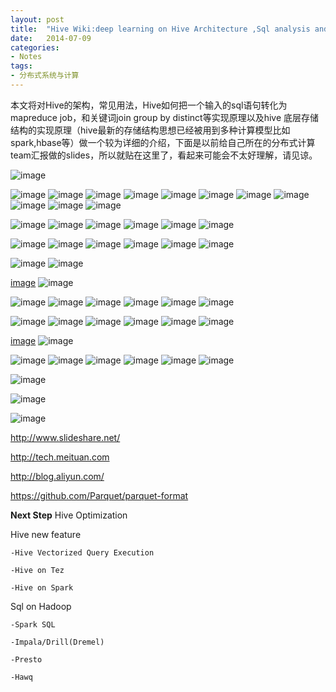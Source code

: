 ```yaml
---
layout: post
title:  "Hive Wiki:deep learning on Hive Architecture ,Sql analysis and Storage"
date:   2014-07-09
categories: 
- Notes 
tags:
- 分布式系统与计算
---
```



本文将对Hive的架构，常见用法，Hive如何把一个输入的sql语句转化为mapreduce job，和关键词join group by  distinct等实现原理以及hive 底层存储结构的实现原理（hive最新的存储结构思想已经被用到多种计算模型比如spark,hbase等）做一个较为详细的介绍，下面是以前给自己所在的分布式计算team汇报做的slides，所以就贴在这里了，看起来可能会不太好理解，请见谅。

![image](https://raw.githubusercontent.com/sjtufighter/sjtufighter.github.io/master/images/hiveWiki1/幻灯片1.JPG)

![image](https://raw.githubusercontent.com/sjtufighter/sjtufighter.github.io/master/images/hiveWiki1/幻灯片2.JPG)
![image](https://raw.githubusercontent.com/sjtufighter/sjtufighter.github.io/master/images/hiveWiki1/幻灯片3.JPG)
![image](https://raw.githubusercontent.com/sjtufighter/sjtufighter.github.io/master/images/hiveWiki1/幻灯片4.JPG)
![image](https://raw.githubusercontent.com/sjtufighter/sjtufighter.github.io/master/images/hiveWiki1/幻灯片5.JPG)
![image](https://raw.githubusercontent.com/sjtufighter/sjtufighter.github.io/master/images/hiveWiki1/幻灯片6.JPG)
![image](https://raw.githubusercontent.com/sjtufighter/sjtufighter.github.io/master/images/hiveWiki1/幻灯片8.JPG)
![image](https://raw.githubusercontent.com/sjtufighter/sjtufighter.github.io/master/images/hiveWiki1/幻灯片9.JPG)
![image](https://raw.githubusercontent.com/sjtufighter/sjtufighter.github.io/master/images/hiveWiki1/幻灯片10.JPG)
![image](https://raw.githubusercontent.com/sjtufighter/sjtufighter.github.io/master/images/hiveWiki1/幻灯片11.JPG)
![image](https://raw.githubusercontent.com/sjtufighter/sjtufighter.github.io/master/images/hiveWiki1/幻灯片12.JPG)
![image](https://raw.githubusercontent.com/sjtufighter/sjtufighter.github.io/master/images/hiveWiki1/幻灯片13.JPG)

![image](https://raw.githubusercontent.com/sjtufighter/sjtufighter.github.io/master/images/hiveWiki1/幻灯片14.JPG)
![image](https://raw.githubusercontent.com/sjtufighter/sjtufighter.github.io/master/images/hiveWiki1/幻灯片15.JPG)
![image](https://raw.githubusercontent.com/sjtufighter/sjtufighter.github.io/master/images/hiveWiki1/幻灯片16.JPG)
![image](https://raw.githubusercontent.com/sjtufighter/sjtufighter.github.io/master/images/hiveWiki1/幻灯片17.JPG)
![image](https://raw.githubusercontent.com/sjtufighter/sjtufighter.github.io/master/images/hiveWiki1/幻灯片18.JPG)
![image](https://raw.githubusercontent.com/sjtufighter/sjtufighter.github.io/master/images/hiveWiki1/幻灯片19.JPG)

![image](https://raw.githubusercontent.com/sjtufighter/sjtufighter.github.io/master/images/hiveWiki1/幻灯片20.JPG)
![image](https://raw.githubusercontent.com/sjtufighter/sjtufighter.github.io/master/images/hiveWiki1/幻灯片21.JPG)
![image](https://raw.githubusercontent.com/sjtufighter/sjtufighter.github.io/master/images/hiveWiki1/幻灯片22.JPG)
![image](https://raw.githubusercontent.com/sjtufighter/sjtufighter.github.io/master/images/hiveWiki1/幻灯片23.JPG)
![image](https://raw.githubusercontent.com/sjtufighter/sjtufighter.github.io/master/images/hiveWiki1/幻灯片24.JPG)
![image](https://raw.githubusercontent.com/sjtufighter/sjtufighter.github.io/master/images/hiveWiki1/幻灯片25.JPG)

![image](https://raw.githubusercontent.com/sjtufighter/sjtufighter.github.io/master/images/hiveWiki1/幻灯片26.JPG)
![image](https://raw.githubusercontent.com/sjtufighter/sjtufighter.github.io/master/images/hiveWiki1/幻灯片27.JPG)


[image](https://raw.githubusercontent.com/sjtufighter/sjtufighter.github.io/master/images/hiveWiki1/幻灯片28.JPG)
![image](https://raw.githubusercontent.com/sjtufighter/sjtufighter.github.io/master/images/hiveWiki1/幻灯片29.JPG)

![image](https://raw.githubusercontent.com/sjtufighter/sjtufighter.github.io/master/images/hiveWiki1/幻灯片30.JPG)
![image](https://raw.githubusercontent.com/sjtufighter/sjtufighter.github.io/master/images/hiveWiki1/幻灯片31.JPG)
![image](https://raw.githubusercontent.com/sjtufighter/sjtufighter.github.io/master/images/hiveWiki1/幻灯片32.JPG)
![image](https://raw.githubusercontent.com/sjtufighter/sjtufighter.github.io/master/images/hiveWiki1/幻灯片33.JPG)
![image](https://raw.githubusercontent.com/sjtufighter/sjtufighter.github.io/master/images/hiveWiki1/幻灯片34.JPG)
![image](https://raw.githubusercontent.com/sjtufighter/sjtufighter.github.io/master/images/hiveWiki1/幻灯片35.JPG)

![image](https://raw.githubusercontent.com/sjtufighter/sjtufighter.github.io/master/images/hiveWiki1/幻灯片36.JPG)
![image](https://raw.githubusercontent.com/sjtufighter/sjtufighter.github.io/master/images/hiveWiki1/幻灯片37.JPG)
![image](https://raw.githubusercontent.com/sjtufighter/sjtufighter.github.io/master/images/hiveWiki1/幻灯片38.JPG)
![image](https://raw.githubusercontent.com/sjtufighter/sjtufighter.github.io/master/images/hiveWiki1/幻灯片39.JPG)
![image](https://raw.githubusercontent.com/sjtufighter/sjtufighter.github.io/master/images/hiveWiki1/幻灯片40.JPG)
![image](https://raw.githubusercontent.com/sjtufighter/sjtufighter.github.io/master/images/hiveWiki1/幻灯片41.JPG)

[image](https://raw.githubusercontent.com/sjtufighter/sjtufighter.github.io/master/images/hiveWiki1/幻灯片42.JPG)
![image](https://raw.githubusercontent.com/sjtufighter/sjtufighter.github.io/master/images/hiveWiki1/幻灯片43.JPG)

![image](https://raw.githubusercontent.com/sjtufighter/sjtufighter.github.io/master/images/hiveWiki1/幻灯片44.JPG)
![image](https://raw.githubusercontent.com/sjtufighter/sjtufighter.github.io/master/images/hiveWiki1/幻灯片45.JPG)
![image](https://raw.githubusercontent.com/sjtufighter/sjtufighter.github.io/master/images/hiveWiki1/幻灯片46.JPG)
![image](https://raw.githubusercontent.com/sjtufighter/sjtufighter.github.io/master/images/hiveWiki1/幻灯片47.JPG)
![image](https://raw.githubusercontent.com/sjtufighter/sjtufighter.github.io/master/images/hiveWiki1/幻灯片48.JPG)
![image](https://raw.githubusercontent.com/sjtufighter/sjtufighter.github.io/master/images/hiveWiki1/幻灯片49.JPG)

![image](https://raw.githubusercontent.com/sjtufighter/sjtufighter.github.io/master/images/hiveWiki1/幻灯片50.JPG)

![image](https://raw.githubusercontent.com/sjtufighter/sjtufighter.github.io/master/images/hiveWiki1/幻灯片51.JPG)

![image](https://raw.githubusercontent.com/sjtufighter/sjtufighter.github.io/master/images/hiveWiki1/幻灯片52.JPG)


http://www.slideshare.net/

http://tech.meituan.com

http://blog.aliyun.com/

https://github.com/Parquet/parquet-format


**Next Step**
Hive  Optimization

Hive new feature

	-Hive Vectorized Query Execution
	
	-Hive on Tez
	
	-Hive on Spark
	

Sql on  Hadoop

	-Spark SQL
	
	-Impala/Drill(Dremel)
	
	-Presto
	
	-Hawq
	

